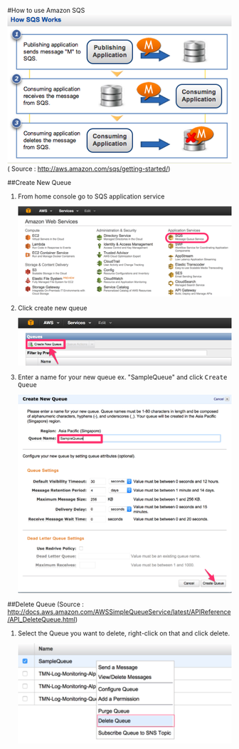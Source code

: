 #How to use Amazon SQS
![](img/sqs_work.png)  
( Source : http://aws.amazon.com/sqs/getting-started/)

   



##Create New Queue
1. From home console go to SQS application service

	![](img/sqs_step_1.png)

2. Click create new queue

	![](img/sqs_step_2.png)
	
3. Enter a name for your new queue ex. "SampleQueue" and click <kbd>Create Queue</kbd>
	
	![](img/sqs_step_3.png)
	
	
	
##Delete Queue
(Source : http://docs.aws.amazon.com/AWSSimpleQueueService/latest/APIReference/API_DeleteQueue.html)

1. Select the Queue you want to delete, right-click on that and click delete.

	![](img/sqs_step_4.png)